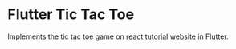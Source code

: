 # Flutter Tic Tac Toe

Implements the tic tac toe game on [react tutorial website](https://reactjs.org/tutorial/tutorial.html) in Flutter.